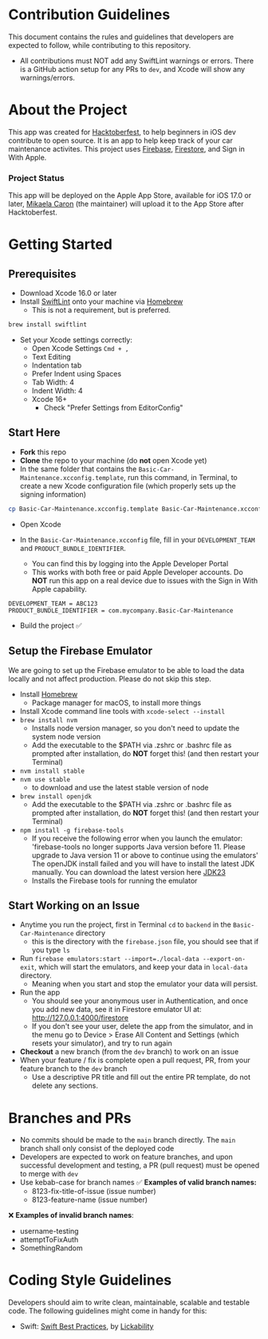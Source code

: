 # Contribution Guidelines
This document contains the rules and guidelines that developers are expected to follow, while contributing to this repository.

* All contributions must NOT add any SwiftLint warnings or errors. There is a GitHub action setup for any PRs to `dev`, and Xcode will show any warnings/errors.

# About the Project
This app was created for [Hacktoberfest](https://hacktoberfest.com/), to help beginners in iOS dev contribute to open source. It is an app to help keep track of your car maintenance activites. This project uses [Firebase](https://firebase.google.com), [Firestore](https://firebase.google.com/products/firestore), and Sign in With Apple.

### Project Status
This app will be deployed on the Apple App Store, available for iOS 17.0 or later, [Mikaela Caron](https://github.com/mikaelacaron) (the maintainer) will upload it to the App Store after Hacktoberfest.

# Getting Started
## Prerequisites

* Download Xcode 16.0 or later
* Install [SwiftLint](https://github.com/realm/SwiftLint) onto your machine via [Homebrew](https://brew.sh/)
  * This is not a requirement, but is preferred.

```sh
brew install swiftlint
```

* Set your Xcode settings correctly:
  * Open Xcode Settings `Cmd + ,`
  * Text Editing
  * Indentation tab
  * Prefer Indent using Spaces
  * Tab Width: 4
  * Indent Width: 4
  * Xcode 16+
    * Check "Prefer Settings from EditorConfig"

## Start Here
* **Fork** this repo
* **Clone** the repo to your machine (do **not** open Xcode yet)
* In the same folder that contains the `Basic-Car-Maintenance.xcconfig.template`, run this command, in Terminal, to create a new Xcode configuration file (which properly sets up the signing information)

```sh
cp Basic-Car-Maintenance.xcconfig.template Basic-Car-Maintenance.xcconfig
```

* Open Xcode

* In the `Basic-Car-Maintenance.xcconfig` file, fill in your `DEVELOPMENT_TEAM` and `PRODUCT_BUNDLE_IDENTIFIER`.
  * You can find this by logging into the Apple Developer Portal
  * This works with both free or paid Apple Developer accounts. Do **NOT** run this app on a real device due to issues with the Sign in With Apple capability.

```
DEVELOPMENT_TEAM = ABC123
PRODUCT_BUNDLE_IDENTIFIER = com.mycompany.Basic-Car-Maintenance
```

* Build the project ✅

## Setup the Firebase Emulator
We are going to set up the Firebase emulator to be able to load the data locally and not affect production. Please do not skip this step.
* Install [Homebrew](https://brew.sh/)
  * Package manager for macOS, to install more things
* Install Xcode command line tools with `xcode-select --install`
* `brew install nvm`
  * Installs node version manager, so you don't need to update the system node version
  * Add the executable to the $PATH via .zshrc or .bashrc file as prompted after installation, do **NOT** forget this! (and then restart your Terminal)
* `nvm install stable`
* `nvm use stable`
  * to download and use the latest stable version of node
* `brew install openjdk`
  * Add the executable to the $PATH via .zshrc or .bashrc file as prompted after installation, do **NOT** forget this! (and then restart your Terminal)
* `npm install -g firebase-tools`
  * If you receive the following error when you launch the emulator:
'firebase-tools no longer supports Java version before 11. Please upgrade to Java version 11 or above to continue using the emulators'
 The openJDK install failed and you will have to install the latest JDK manually.
  You can download the latest version here [JDK23](https://www.oracle.com/java/technologies/downloads/#jdk23-mac)
  * Installs the Firebase tools for running the emulator

## Start Working on an Issue
* Anytime you run the project, first in Terminal `cd` to `backend` in the `Basic-Car-Maintenance` directory
  * this is the directory with the `firebase.json` file, you should see that if you type `ls`
* Run `firebase emulators:start --import=./local-data --export-on-exit`, which will start the emulators, and keep your data in `local-data` directory.
  * Meaning when you start and stop the emulator your data will persist.
* Run the app
  * You should see your anonymous user in Authentication, and once you add new data, see it in Firestore emulator UI at: http://127.0.0.1:4000/firestore
  * If you don't see your user, delete the app from the simulator, and in the menu go to Device > Erase All Content and Settings (which resets your simulator), and try to run again
* **Checkout** a new branch (from the `dev` branch) to work on an issue
* When your feature / fix is complete open a pull request, PR, from your feature branch to the `dev` branch
  * Use a descriptive PR title and fill out the entire PR template, do not delete any sections.

# Branches and PRs
* No commits should be made to the `main` branch directly. The `main` branch shall only consist of the deployed code
* Developers are expected to work on feature branches, and upon successful development and testing, a PR (pull request) must be opened to merge with `dev`
* Use kebab-case for branch names
  ✅ **Examples of valid branch names:**
  * 8123-fix-title-of-issue (issue number)
  * 8123-feature-name (issue number)

❌ **Examples of invalid branch names**:
* username-testing
* attemptToFixAuth
* SomethingRandom

# Coding Style Guidelines
Developers should aim to write clean, maintainable, scalable and testable code. The following guidelines might come in handy for this:
* Swift: [Swift Best Practices](https://github.com/Lickability/swift-best-practices), by [Lickability](https://lickability.com)
